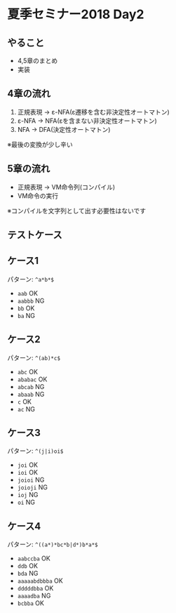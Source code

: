 # 夏季セミナー2018 Day2

## やること
- 4,5章のまとめ
- 実装


## 4章の流れ
1. 正規表現 -> ε-NFA(ε遷移を含む非決定性オートマトン)
1. ε-NFA -> NFA(εを含まない非決定性オートマトン)
1. NFA -> DFA(決定性オートマトン)

※最後の変換が少し辛い

## 5章の流れ
- 正規表現 -> VM命令列(コンパイル)
- VM命令の実行

※コンパイルを文字列として出す必要性はないです

## テストケース

## ケース1
パターン: `^a*b*$`

- `aab` OK
- `aabbb` NG
- `bb` OK
- `ba` NG

## ケース2
パターン: `^(ab)*c$`

- `abc` OK
- `ababac` OK
- `abcab` NG
- `abaab` NG
- `c` OK
- `ac` NG

## ケース3
パターン: `^(j|i)oi$`

- `joi` OK
- `ioi` OK
- `joioi` NG
- `joioji` NG
- `ioj` NG
- `oi` NG

## ケース4
パターン: `^((a*)*bc*b|d*)b*a*$`

- `aabccba` OK
- `ddb` OK
- `bda` NG
- `aaaaabdbbba` OK
- `dddddbba` OK
- `aaaadba` NG
- `bcbba` OK
